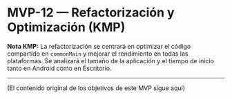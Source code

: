 # MVP-12 — Refactorización y Optimización (KMP)

**Nota KMP:** La refactorización se centrará en optimizar el código compartido en `commonMain` y mejorar el rendimiento en todas las plataformas. Se analizará el tamaño de la aplicación y el tiempo de inicio tanto en Android como en Escritorio.

---

(El contenido original de los objetivos de este MVP sigue aquí)
